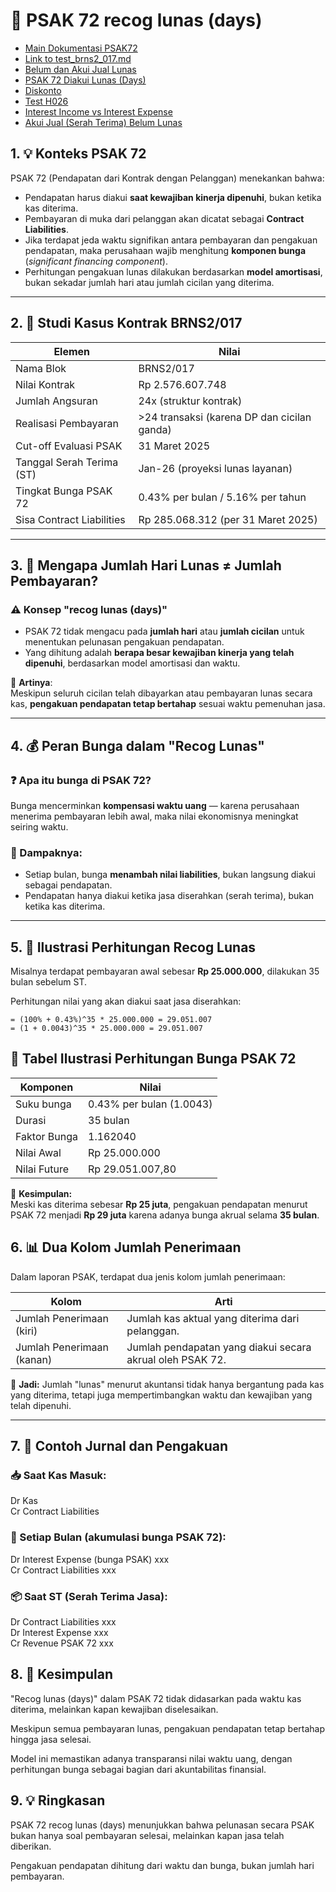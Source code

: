 # 📘 PSAK 72 recog lunas (days)

* [Main Dokumentasi PSAK72](main.md)
* [Link to test_brns2_017.md](test_brns2_017.md)
* [Belum dan Akui Jual Lunas](belum_dan_akui_jual_lunas.md)
* [PSAK 72 Diakui Lunas (Days)](psak_72_recog_lunas_days.md)
* [Diskonto](diskonto.md)
* [Test H026](test_h026.md)
* [Interest Income vs Interest Expense](interest_income_vs_interest_expense.md)
* [Akui Jual (Serah Terima) Belum Lunas](akui_jual_blm_lunas.md)
  
  
## 1. 💡 Konteks PSAK 72

PSAK 72 (Pendapatan dari Kontrak dengan Pelanggan) menekankan bahwa:
- Pendapatan harus diakui **saat kewajiban kinerja dipenuhi**, bukan ketika kas diterima.
- Pembayaran di muka dari pelanggan akan dicatat sebagai **Contract Liabilities**.
- Jika terdapat jeda waktu signifikan antara pembayaran dan pengakuan pendapatan, maka perusahaan wajib menghitung **komponen bunga** (*significant financing component*).
- Perhitungan pengakuan lunas dilakukan berdasarkan **model amortisasi**, bukan sekadar jumlah hari atau jumlah cicilan yang diterima.

---

## 2. 📄 Studi Kasus Kontrak BRNS2/017

| Elemen                       | Nilai                                 |
|-----------------------------|----------------------------------------|
| Nama Blok                   | BRNS2/017                              |
| Nilai Kontrak               | Rp 2.576.607.748                       |
| Jumlah Angsuran             | 24x (struktur kontrak)                 |
| Realisasi Pembayaran        | >24 transaksi (karena DP dan cicilan ganda) |
| Cut-off Evaluasi PSAK       | 31 Maret 2025                          |
| Tanggal Serah Terima (ST)   | Jan-26 (proyeksi lunas layanan)        |
| Tingkat Bunga PSAK 72       | 0.43% per bulan / 5.16% per tahun      |
| Sisa Contract Liabilities   | Rp 285.068.312 (per 31 Maret 2025)     |

---

## 3. 🧾 Mengapa Jumlah Hari Lunas ≠ Jumlah Pembayaran?

### ⚠️ Konsep "recog lunas (days)"
- PSAK 72 tidak mengacu pada **jumlah hari** atau **jumlah cicilan** untuk menentukan pelunasan pengakuan pendapatan.
- Yang dihitung adalah **berapa besar kewajiban kinerja yang telah dipenuhi**, berdasarkan model amortisasi dan waktu.

📌 **Artinya**:  
Meskipun seluruh cicilan telah dibayarkan atau pembayaran lunas secara kas, **pengakuan pendapatan tetap bertahap** sesuai waktu pemenuhan jasa.

---

## 4. 💰 Peran Bunga dalam "Recog Lunas"

### ❓ Apa itu bunga di PSAK 72?
Bunga mencerminkan **kompensasi waktu uang** — karena perusahaan menerima pembayaran lebih awal, maka nilai ekonomisnya meningkat seiring waktu.

### 🔎 Dampaknya:
- Setiap bulan, bunga **menambah nilai liabilities**, bukan langsung diakui sebagai pendapatan.
- Pendapatan hanya diakui ketika jasa diserahkan (serah terima), bukan ketika kas diterima.

---

## 5. 📐 Ilustrasi Perhitungan Recog Lunas

Misalnya terdapat pembayaran awal sebesar **Rp 25.000.000**, dilakukan 35 bulan sebelum ST.

Perhitungan nilai yang akan diakui saat jasa diserahkan:

```excel
= (100% + 0.43%)^35 * 25.000.000 = 29.051.007
= (1 + 0.0043)^35 * 25.000.000 = 29.051.007
```

## 📐 Tabel Ilustrasi Perhitungan Bunga PSAK 72

| **Komponen**     | **Nilai**                          |
|------------------|------------------------------------|
| Suku bunga       | 0.43% per bulan (1.0043)           |
| Durasi           | 35 bulan                           |
| Faktor Bunga     | 1.162040                           |
| Nilai Awal       | Rp 25.000.000                      |
| Nilai Future     | Rp 29.051.007,80                   |

🔎 **Kesimpulan:**  
Meski kas diterima sebesar **Rp 25 juta**, pengakuan pendapatan menurut PSAK 72 menjadi **Rp 29 juta** karena adanya bunga akrual selama **35 bulan**.

## 6. 📊 Dua Kolom Jumlah Penerimaan

Dalam laporan PSAK, terdapat dua jenis kolom jumlah penerimaan:

| **Kolom**                    | **Arti**                                                                 |
|-----------------------------|--------------------------------------------------------------------------|
| Jumlah Penerimaan (kiri)    | Jumlah kas aktual yang diterima dari pelanggan.                         |
| Jumlah Penerimaan (kanan)   | Jumlah pendapatan yang diakui secara akrual oleh PSAK 72.               |

📌 **Jadi:** Jumlah "lunas" menurut akuntansi tidak hanya bergantung pada kas yang diterima, tetapi juga mempertimbangkan waktu dan kewajiban yang telah dipenuhi.

---

## 7. 🧾 Contoh Jurnal dan Pengakuan

### 📥 Saat Kas Masuk:
Dr Kas  
   Cr Contract Liabilities

### 📆 Setiap Bulan (akumulasi bunga PSAK 72):
Dr Interest Expense (bunga PSAK)   xxx  
   Cr Contract Liabilities                xxx

### 📦 Saat ST (Serah Terima Jasa):
Dr Contract Liabilities       xxx  
Dr Interest Expense            xxx  
   Cr Revenue PSAK 72         xxx

## 8. 🎯 Kesimpulan

"Recog lunas (days)" dalam PSAK 72 tidak didasarkan pada waktu kas diterima, melainkan kapan kewajiban diselesaikan.

Meskipun semua pembayaran lunas, pengakuan pendapatan tetap bertahap hingga jasa selesai.

Model ini memastikan adanya transparansi nilai waktu uang, dengan perhitungan bunga sebagai bagian dari akuntabilitas finansial.

## 9. 💡 Ringkasan

PSAK 72 recog lunas (days) menunjukkan bahwa pelunasan secara PSAK bukan hanya soal pembayaran selesai, melainkan kapan jasa telah diberikan.

Pengakuan pendapatan dihitung dari waktu dan bunga, bukan jumlah hari pembayaran.
